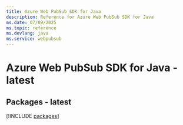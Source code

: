 ```yaml
---
title: Azure Web PubSub SDK for Java
description: Reference for Azure Web PubSub SDK for Java
ms.date: 07/09/2025
ms.topic: reference
ms.devlang: java
ms.service: webpubsub
---
```

# Azure Web PubSub SDK for Java - latest
## Packages - latest
[!INCLUDE [packages](web-pubsub-index.md)]